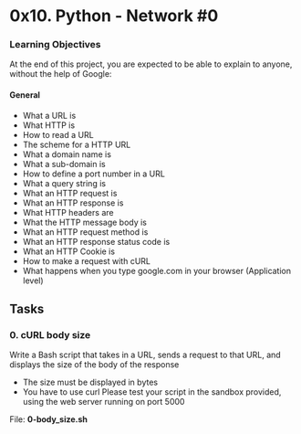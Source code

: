 # 0x10. Python - Network #0

### Learning Objectives
At the end of this project, you are expected to be able to explain to anyone, without the help of Google:

#### General
* What a URL is
* What HTTP is
* How to read a URL
* The scheme for a HTTP URL
* What a domain name is
* What a sub-domain is
* How to define a port number in a URL
* What a query string is
* What an HTTP request is
* What an HTTP response is
* What HTTP headers are
* What the HTTP message body is
* What an HTTP request method is
* What an HTTP response status code is
* What an HTTP Cookie is
* How to make a request with cURL
* What happens when you type google.com in your browser (Application level)


## Tasks

### 0. cURL body size

Write a Bash script that takes in a URL, sends a request to that URL, and displays the size of the body of the response

* The size must be displayed in bytes
* You have to use curl
Please test your script in the sandbox provided, using the web server running on port 5000

File: <b>0-body_size.sh</b>